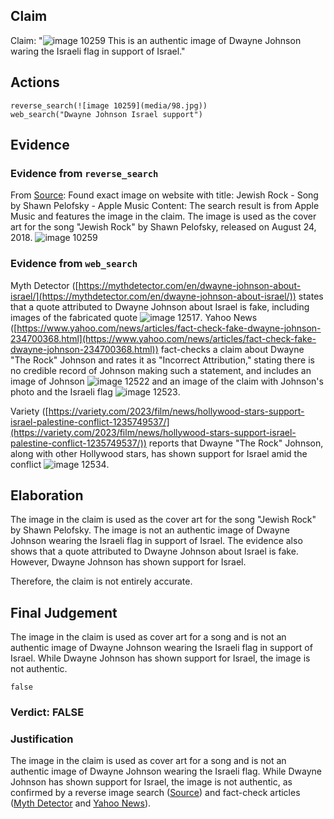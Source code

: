 ## Claim
Claim: "![image 10259](media/98.jpg) This is an authentic image of Dwayne Johnson waring the Israeli flag in support of Israel."

## Actions
```
reverse_search(![image 10259](media/98.jpg))
web_search("Dwayne Johnson Israel support")
```

## Evidence
### Evidence from `reverse_search`
From [Source](https://music.apple.com/us/song/jewish-rock/1406634253): Found exact image on website with title: ‎Jewish Rock - Song by Shawn Pelofsky - Apple Music
Content: The search result is from Apple Music and features the image in the claim. The image is used as the cover art for the song "Jewish Rock" by Shawn Pelofsky, released on August 24, 2018. ![image 10259](media/98.jpg)


### Evidence from `web_search`
Myth Detector ([https://mythdetector.com/en/dwayne-johnson-about-israel/](https://mythdetector.com/en/dwayne-johnson-about-israel/)) states that a quote attributed to Dwayne Johnson about Israel is fake, including images of the fabricated quote ![image 12517](media/2025-08-31_00-24-1756599891-378424.jpg). Yahoo News ([https://www.yahoo.com/news/articles/fact-check-fake-dwayne-johnson-234700368.html](https://www.yahoo.com/news/articles/fact-check-fake-dwayne-johnson-234700368.html)) fact-checks a claim about Dwayne "The Rock" Johnson and rates it as "Incorrect Attribution," stating there is no credible record of Johnson making such a statement, and includes an image of Johnson ![image 12522](media/2025-08-31_00-25-1756599937-603470.jpg) and an image of the claim with Johnson's photo and the Israeli flag ![image 12523](media/2025-08-31_00-25-1756599939-449689.jpg).

Variety ([https://variety.com/2023/film/news/hollywood-stars-support-israel-palestine-conflict-1235749537/](https://variety.com/2023/film/news/hollywood-stars-support-israel-palestine-conflict-1235749537/)) reports that Dwayne "The Rock" Johnson, along with other Hollywood stars, has shown support for Israel amid the conflict ![image 12534](media/2025-08-31_00-26-1756599968-711355.jpg).


## Elaboration
The image in the claim is used as the cover art for the song "Jewish Rock" by Shawn Pelofsky. The image is not an authentic image of Dwayne Johnson wearing the Israeli flag in support of Israel. The evidence also shows that a quote attributed to Dwayne Johnson about Israel is fake. However, Dwayne Johnson has shown support for Israel.

Therefore, the claim is not entirely accurate.


## Final Judgement
The image in the claim is used as cover art for a song and is not an authentic image of Dwayne Johnson wearing the Israeli flag in support of Israel. While Dwayne Johnson has shown support for Israel, the image is not authentic.

`false`

### Verdict: FALSE

### Justification
The image in the claim is used as cover art for a song and is not an authentic image of Dwayne Johnson wearing the Israeli flag. While Dwayne Johnson has shown support for Israel, the image is not authentic, as confirmed by a reverse image search ([Source](https://music.apple.com/us/song/jewish-rock/1406634253)) and fact-check articles ([Myth Detector](https://mythdetector.com/en/dwayne-johnson-about-israel/) and [Yahoo News](https://www.yahoo.com/news/articles/fact-check-fake-dwayne-johnson-234700368.html)).

